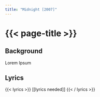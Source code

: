 ```yaml
---
title: "Midnight [2007]"
---
```

# {{< page-title >}}

## Background
Lorem Ipsum

## Lyrics
{{< lyrics >}}
[[lyrics needed]]
{{< / lyrics >}}
